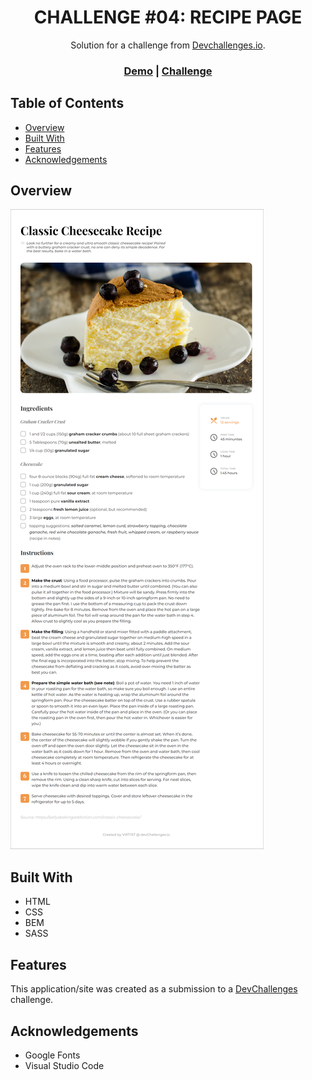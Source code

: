 <!-- Please update value in the {}  -->

<h1 align="center">CHALLENGE #04: RECIPE PAGE</h1>   

<div align="center">
   Solution for a challenge from  <a href="http://devchallenges.io" target="_blank">Devchallenges.io</a>.
</div>

<div align="center">
  <h3>
    <a href="https://virt1st.github.io/devchallenges-recipe-page/">Demo</a>
    <span> | </span>
    <a href="https://devchallenges.io/challenges/OEKdUZ6xs0h99C38XVht">Challenge</a>
  </h3>
</div>

<!-- TABLE OF CONTENTS -->

## Table of Contents

-   [Overview](#overview)
-   [Built With](#built-with)
-   [Features](#features)
-   [Acknowledgements](#acknowledgements)

<!-- OVERVIEW -->

## Overview

![screenshot](img/screenshot.png)

## Built With

<!-- This section should list any major frameworks that you built your project using. Here are a few examples.-->

-   HTML
-   CSS
-   BEM
-   SASS

## Features

<!-- List the features of your application or follow the template. Don't share the figma file here :) -->
This application/site was created as a submission to a [DevChallenges](https://devchallenges.io/challenges) challenge. 

## Acknowledgements

-   Google Fonts
-   Visual Studio Code
